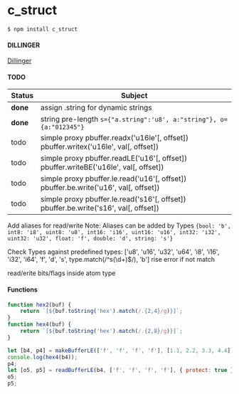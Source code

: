 # c_struct
`$ npm install c_struct`

#### DILLINGER
[Dillinger][Dillinger]

#### TODO
|Status|Subject|
|------|-------|
|**done**|assign .string for dynamic strings|
|**done**|string pre-length `s={"a.string":'u8', a:"string"}, o={a:"012345"}`|
|todo|simple proxy pbuffer.readx('u16le'[, offset]) pbuffer.writex('u16le', val[, offset])|
|todo|simple proxy pbuffer.readLE('u16'[, offset]) pbuffer.writeBE('u16le', val[, offset])|
|todo|simple proxy pbuffer.le.read('u16'[, offset]) pbuffer.be.write('u16', val[, offset])|
|todo|simple proxy pbuffer.le.read('s16'[, offset]) pbuffer.be.write('s16', val[, offset])|

Add aliases for read/write
Note: Aliases can be added by Types `{bool: 'b', int8: 'i8', uint8: 'u8', int16: 'i16', uint16: 'u16', int32: 'i32', uint32: 'u32', float: 'f', double: 'd', string: 's'}`

Check Types against predefined types:
['u8', 'u16', 'u32', 'u64', 'i8', 'i16', 'i32', 'i64', 'f', 'd', 's', type.match(/^s(\d+)$/), 'b']
rise error if not match

read/erite bits/flags inside atom type

#### Functions
```javascript
function hex2(buf) {
    return `[${buf.toString('hex').match(/.{2,4}/g)}]`;
}
function hex4(buf) {
    return `[${buf.toString('hex').match(/.{2,8}/g)}]`;
}

let [b4, p4] = makeBufferLE(['f', 'f', 'f', 'f'], [1.1, 2.2, 3.3, 4.4]);
console.log(hex4(b4));
p4;
let [o5, p5] = readBufferLE(b4, ['f', 'f', 'f', 'f'], { protect: true });
o5;
p5;
```
[Dillinger]: <https://dillinger.io>